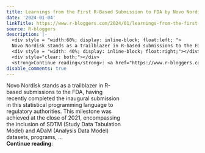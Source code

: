 ```yaml
---
title: Learnings from the First R-Based Submission to FDA by Novo Nordisk
date: '2024-01-04'
linkTitle: https://www.r-bloggers.com/2024/01/learnings-from-the-first-r-based-submission-to-fda-by-novo-nordisk/
source: R-bloggers
description: |-
  <div style = "width:60%; display: inline-block; float:left; ">
  Novo Nordisk stands as a trailblazer in R-based submissions to the FDA, having recently completed the inaugural submission in this statistical programming language to regulatory authorities. This milestone was achieved at the close of 2021, encompassing the inclusion of SDTM (Study Data Tabulation Model) and ADaM (Analysis Data Model) datasets, programs, ...</div>
  <div style = "width: 40%; display: inline-block; float:right;"></div>
  <div style="clear: both;"></div>
  <strong>Continue reading</strong>: <a href="https://www.r-bloggers.com ...
disable_comments: true
---
```

<div style = "width:60%; display: inline-block; float:left; ">
Novo Nordisk stands as a trailblazer in R-based submissions to the FDA, having recently completed the inaugural submission in this statistical programming language to regulatory authorities. This milestone was achieved at the close of 2021, encompassing the inclusion of SDTM (Study Data Tabulation Model) and ADaM (Analysis Data Model) datasets, programs, ...</div>
<div style = "width: 40%; display: inline-block; float:right;"></div>
<div style="clear: both;"></div>
<strong>Continue reading</strong>: <a href="https://www.r-bloggers.com ...